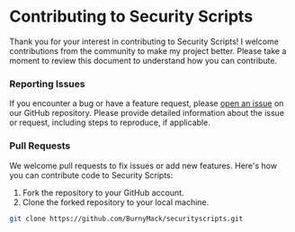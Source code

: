 # Contributing to Security Scripts

Thank you for your interest in contributing to Security Scripts! I welcome contributions from the community to make my project better. Please take a moment to review this document to understand how you can contribute.

### Reporting Issues

If you encounter a bug or have a feature request, please [open an issue](https://github.com/BurnyMack/securityscripts/issues) on our GitHub repository. Please provide detailed information about the issue or request, including steps to reproduce, if applicable.

### Pull Requests

We welcome pull requests to fix issues or add new features. Here's how you can contribute code to Security Scripts:

1. Fork the repository to your GitHub account.
2. Clone the forked repository to your local machine.

```bash
git clone https://github.com/BurnyMack/securityscripts.git
```
